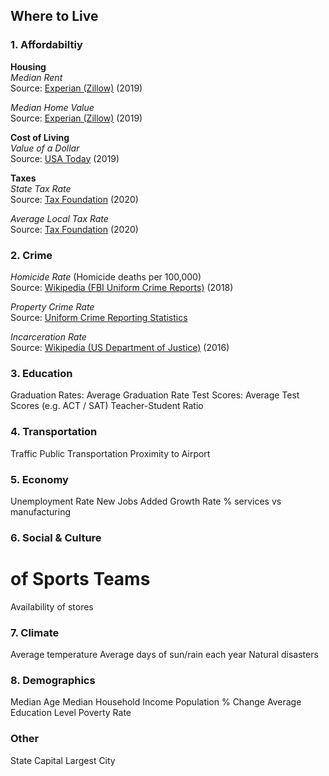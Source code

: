 ## Where to Live

### 1. Affordabiltiy 
**Housing** <br>
*Median Rent* <br>
Source: [Experian (Zillow)](https://www.experian.com/blogs/ask-experian/research/median-rental-rates-for-an-apartment-by-state/) (2019)

*Median Home Value* <br>
Source: [Experian (Zillow)](https://www.experian.com/blogs/ask-experian/research/median-home-values-by-state/) (2019)

**Cost of Living** <br>
*Value of a Dollar* <br>
Source: [USA Today](https://www.usatoday.com/story/money/2019/05/25/us-dollar-how-much-its-worth-value-in-every-state/39501091/) (2019)

**Taxes** <br>
*State Tax Rate* <br>
Source: [Tax Foundation](https://taxfoundation.org/2020-sales-taxes/) (2020)

*Average Local Tax Rate* <br>
Source: [Tax Foundation](https://taxfoundation.org/2020-sales-taxes/) (2020)

### 2. Crime

*Homicide Rate* (Homicide deaths per 100,000) <br>
Source: [Wikipedia (FBI Uniform Crime Reports)](https://en.wikipedia.org/wiki/List_of_U.S._states_by_homicide_rate) (2018)

*Property Crime Rate* <br>
Source: [Uniform Crime Reporting Statistics](https://www.ucrdatatool.gov/Search/Crime/State/RunCrimeStatebyState.cfm)

*Incarceration Rate* <br>
Source: [Wikipedia (US Department of Justice)](https://en.wikipedia.org/wiki/List_of_U.S._states_and_territories_by_incarceration_and_correctional_supervision_rate) (2016)

### 3. Education
Graduation Rates: Average Graduation Rate
Test Scores: Average Test Scores (e.g. ACT / SAT)
Teacher-Student Ratio

### 4. Transportation
Traffic
Public Transportation
Proximity to Airport

### 5. Economy
Unemployment Rate
New Jobs Added
Growth Rate
% services vs manufacturing

### 6. Social & Culture
# of Sports Teams
Availability of stores

### 7. Climate
Average temperature
Average days of sun/rain each year
Natural disasters 

### 8. Demographics
Median Age
Median Household Income
Population % Change
Average Education Level
Poverty Rate

### Other
State Capital
Largest City
